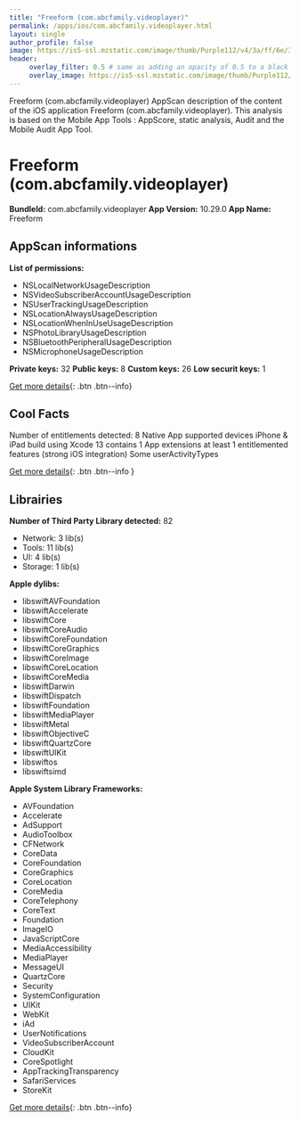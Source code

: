 ```yaml
---
title: "Freeform (com.abcfamily.videoplayer)"
permalink: /apps/ios/com.abcfamily.videoplayer.html
layout: single
author_profile: false
image: https://is5-ssl.mzstatic.com/image/thumb/Purple112/v4/3a/ff/6e/3aff6e3d-4c0b-3a0c-7b00-f6bb5b0251eb/AppIcon-0-0-1x_U007emarketing-0-0-0-7-0-0-sRGB-0-0-0-GLES2_U002c0-512MB-85-220-0-0.png/512x512bb.jpg
header: 
     overlay_filter: 0.5 # same as adding an opacity of 0.5 to a black background
     overlay_image: https://is5-ssl.mzstatic.com/image/thumb/Purple112/v4/3a/ff/6e/3aff6e3d-4c0b-3a0c-7b00-f6bb5b0251eb/AppIcon-0-0-1x_U007emarketing-0-0-0-7-0-0-sRGB-0-0-0-GLES2_U002c0-512MB-85-220-0-0.png/512x512bb.jpg
---
```

Freeform (com.abcfamily.videoplayer) AppScan description of the content of the iOS application Freeform (com.abcfamily.videoplayer). This analysis is based on the Mobile App Tools : AppScore, static analysis, Audit and the Mobile Audit App Tool.

# Freeform (com.abcfamily.videoplayer)

**BundleId:** com.abcfamily.videoplayer
**App Version:** 10.29.0
**App Name:** Freeform


## AppScan informations 

**List of permissions:** 
- NSLocalNetworkUsageDescription
- NSVideoSubscriberAccountUsageDescription
- NSUserTrackingUsageDescription
- NSLocationAlwaysUsageDescription
- NSLocationWhenInUseUsageDescription
- NSPhotoLibraryUsageDescription
- NSBluetoothPeripheralUsageDescription
- NSMicrophoneUsageDescription
  
  
**Private keys:** 32
**Public keys:** 8
**Custom keys:** 26
**Low securit keys:** 1
  
[Get more details](/pricing.html){: .btn .btn--info}

## Cool Facts

Number of entitlements detected: 8
Native App
supported devices iPhone & iPad
build using Xcode 13
contains 1 App extensions
at least 1 entitlemented features (strong iOS integration)
Some userActivityTypes
  
[Get more details](/pricing.html){: .btn .btn--info }

## Librairies 
**Number of Third Party Library detected:** 82
- Network: 3 lib(s)
- Tools: 11 lib(s)
- UI: 4 lib(s)
- Storage: 1 lib(s)


**Apple dylibs:**
- libswiftAVFoundation
- libswiftAccelerate
- libswiftCore
- libswiftCoreAudio
- libswiftCoreFoundation
- libswiftCoreGraphics
- libswiftCoreImage
- libswiftCoreLocation
- libswiftCoreMedia
- libswiftDarwin
- libswiftDispatch
- libswiftFoundation
- libswiftMediaPlayer
- libswiftMetal
- libswiftObjectiveC
- libswiftQuartzCore
- libswiftUIKit
- libswiftos
- libswiftsimd


**Apple System Library Frameworks:**
- AVFoundation
- Accelerate
- AdSupport
- AudioToolbox
- CFNetwork
- CoreData
- CoreFoundation
- CoreGraphics
- CoreLocation
- CoreMedia
- CoreTelephony
- CoreText
- Foundation
- ImageIO
- JavaScriptCore
- MediaAccessibility
- MediaPlayer
- MessageUI
- QuartzCore
- Security
- SystemConfiguration
- UIKit
- WebKit
- iAd
- UserNotifications
- VideoSubscriberAccount
- CloudKit
- CoreSpotlight
- AppTrackingTransparency
- SafariServices
- StoreKit


  
[Get more details](/pricing.html){: .btn .btn--info}

